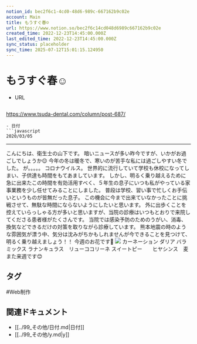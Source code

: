 ```yaml
---
notion_id: bec2f6c1-4cd0-48d6-989c-667162b9c02e
account: Main
title: もうすぐ春☺️
url: https://www.notion.so/bec2f6c14cd048d6989c667162b9c02e
created_time: 2022-12-23T14:45:00.000Z
last_edited_time: 2022-12-23T14:45:00.000Z
sync_status: placeholder
sync_time: 2025-07-12T15:01:15.124950
---
```

# もうすぐ春☺️

- URL
  ```javascript
https://www.tsuda-dental.com/column/post-687/
  ```
- 日付
  ```javascript
2020/03/05
  ```
---
こんにちは、衛生士の山下です。
暗いニュースが多い昨今ですが、いかがお過ごしでしょうか😌
今年の冬は暖冬で、寒いのが苦手な私には過ごしやすい冬でした。
が。。。。。
コロナウイルス。
世界的に流行していて学校も休校になってしまい、子供達も時間をもてあましています。
しかし、明るく乗り越えるために急に出来たこの時間を有効活用すべく、５年生の息子にいつも私がやっている家事業務を少し任せてみることにしました。
普段は学校、習い事で忙しくお手伝いというものが皆無だった息子。
この機会に今まで出来ていなかったことに挑戦させて、無駄な時間にならないようにしたいと思います。
外に出歩くことを控えていらっしゃる方が多いと思いますが、当院の診療はいつもとおりで来院してくださる患者様がたくさんです。
当院では感染予防のためのうがい、消毒、換気などできるだけの対策を取りながら診療しています。
熊本地震の時のような雰囲気が漂う中、気分は沈みがちかもしれませんが今できることを見つけて、明るく乗り越えましょう！！
今週のお花です🌺
![](https://www.tsuda-dental.com/column/_data/contribute/images/687_1_18.jpeg)
カーネーション
ダリア
バラ　ミックス
ラナンキュラス　リューココリーネ
スイートピー　　ヒヤシンス　麦
また来週です😊

## タグ

#Web制作 

## 関連ドキュメント

- [[../99_その他/日付.md|日付]]
- [[../99_その他/y.md|y]]
